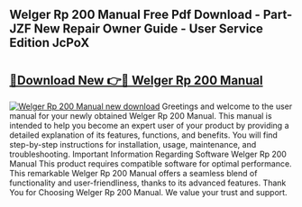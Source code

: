 ## Welger Rp 200 Manual Free Pdf Download - Part-JZF New Repair Owner Guide - User Service Edition JcPoX

# <h2><a href="http://bc57170.oget.top/?id=Welger+Rp+200+Manual">🔗Download New 👉🔴 Welger Rp 200 Manual</a></h2>

[![Welger Rp 200 Manual new download](https://i.imgur.com/5g1atiW.png)](http://bc57170.oget.top/?id=Welger+Rp+200+Manual)
Greetings and welcome to the user manual for your newly obtained Welger Rp 200 Manual. This manual is intended to help you become an expert user of your product by providing a detailed explanation of its features, functions, and benefits. You will find step-by-step instructions for installation, usage, maintenance, and troubleshooting. Important Information Regarding Software Welger Rp 200 Manual This product requires compatible software for optimal performance. This remarkable Welger Rp 200 Manual offers a seamless blend of functionality and user-friendliness, thanks to its advanced features. Thank You for Choosing Welger Rp 200 Manual. We value your trust and support.
